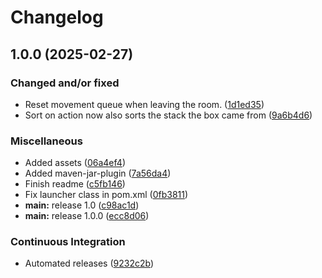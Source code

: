 # Changelog

## 1.0.0 (2025-02-27)


### Changed and/or fixed

* Reset movement queue when leaving the room. ([1d1ed35](https://github.com/Roboroads/Robosort/commit/1d1ed356404c16ac4319c3744f67df1b4e63ca73))
* Sort on action now also sorts the stack the box came from ([9a6b4d6](https://github.com/Roboroads/Robosort/commit/9a6b4d69f0f2af784fa2fa363b80b84d86344bb8))


### Miscellaneous

* Added assets ([06a4ef4](https://github.com/Roboroads/Robosort/commit/06a4ef4d1d313154b97a8151a91742c9feef395f))
* Added maven-jar-plugin ([7a56da4](https://github.com/Roboroads/Robosort/commit/7a56da45d1d3d1aa51beb87c7cd4c06e8e1d69ec))
* Finish readme ([c5fb146](https://github.com/Roboroads/Robosort/commit/c5fb146172a5f7dc1ad78ec977f57d4d0fb40195))
* Fix launcher class in pom.xml ([0fb3811](https://github.com/Roboroads/Robosort/commit/0fb38117dd29085f9d4036fd4add6589a7bb6eda))
* **main:** release 1.0 ([c98ac1d](https://github.com/Roboroads/Robosort/commit/c98ac1d6944c99e7345a6db3abedb31aef4b0712))
* **main:** release 1.0.0 ([ecc8d06](https://github.com/Roboroads/Robosort/commit/ecc8d06764ac191e7fd7761658044edc33192096))


### Continuous Integration

* Automated releases ([9232c2b](https://github.com/Roboroads/Robosort/commit/9232c2b75f1d5ba452fa685072642f6934e9393d))
